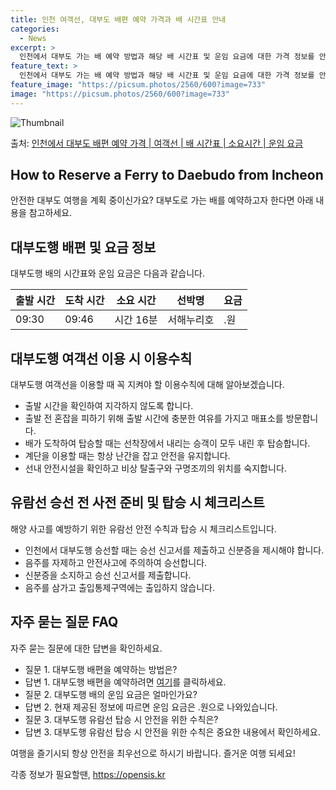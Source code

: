 ```yaml
---
title: 인천 여객선, 대부도 배편 예약 가격과 배 시간표 안내
categories:
  - News
excerpt: >
  인천에서 대부도 가는 배 예약 방법과 해당 배 시간표 및 운임 요금에 대한 가격 정보를 안내 드리겠습니다. 안전하고 재밋는 대부도행 여행을 위해 아래 정보 참고하시기 바랍니다. 대부도행 배편 예약하기 👈 클릭인천에서 대부도행 배 시간표출발 시간도착 시간소요 시간선박명요금09:3009:460시간 16분서해누리호.원대부도행 배편 예약하기 👈 클릭인천에서 대부도행 여객선 탑승 시 이용수칙인천에서 대부도행 여객선을 이용할 때 꼭 지켜야 할 이용수칙에 대해 알아봅니다. 중요한 내용: 여객선 출발 시간을 확인 1) 인천에서 대부도행 배 출항시간을 확인하여 지각하지 않도록 합니다. 2) 출발 전 혼잡을 피하기 위해 출발 시간에 충분한 여유를 가지고 매표소를 방문합니다. 3) 배가 도착하여 탑승할 때는 선착장에서 내리..
feature_text: >
  인천에서 대부도 가는 배 예약 방법과 해당 배 시간표 및 운임 요금에 대한 가격 정보를 안내 드리겠습니다. 안전하고 재밋는 대부도행 여행을 위해 아래 정보 참고하시기 바랍니다. 대부도행 배편 예약하기 👈 클릭인천에서 대부도행 배 시간표출발 시간도착 시간소요 시간선박명요금09:3009:460시간 16분서해누리호.원대부도행 배편 예약하기 👈 클릭인천에서 대부도행 여객선 탑승 시 이용수칙인천에서 대부도행 여객선을 이용할 때 꼭 지켜야 할 이용수칙에 대해 알아봅니다. 중요한 내용: 여객선 출발 시간을 확인 1) 인천에서 대부도행 배 출항시간을 확인하여 지각하지 않도록 합니다. 2) 출발 전 혼잡을 피하기 위해 출발 시간에 충분한 여유를 가지고 매표소를 방문합니다. 3) 배가 도착하여 탑승할 때는 선착장에서 내리..
feature_image: "https://picsum.photos/2560/600?image=733"
image: "https://picsum.photos/2560/600?image=733"
---
```


![Thumbnail](https://img1.daumcdn.net/thumb/R800x0/?scode=mtistory2&fname=https%3A%2F%2Fblog.kakaocdn.net%2Fdn%2FkQMRZ%2FbtsHClVLD0P%2FoeelE5kAcr0OxlxCV4oME0%2Fimg.webp)

<p>출처: <a href="https://opensis.kr/entry/%EC%9D%B8%EC%B2%9C%EC%97%90%EC%84%9C-%EB%8C%80%EB%B6%80%EB%8F%84-%EB%B0%B0%ED%8E%B8-%EC%98%88%EC%95%BD-%EA%B0%80%EA%B2%A9-%EC%97%AC%EA%B0%9D%EC%84%A0-%EB%B0%B0-%EC%8B%9C%EA%B0%84%ED%91%9C-%EC%86%8C%EC%9A%94%EC%8B%9C%EA%B0%84-%EC%9A%B4%EC%9E%84-%EC%9A%94%EA%B8%88" rel="dofollow">인천에서 대부도 배편 예약 가격 | 여객선 | 배 시간표 | 소요시간 | 운임 요금</a> </p>

## How to Reserve a Ferry to Daebudo from Incheon

안전한 대부도 여행을 계획 중이신가요? 대부도로 가는 배를 예약하고자 한다면 아래 내용을 참고하세요.

## 대부도행 배편 및 요금 정보

대부도행 배의 시간표와 운임 요금은 다음과 같습니다.

**출발 시간** | **도착 시간** | **소요 시간** | **선박명** | **요금**  
---|---|---|---|---  
09:30 | 09:46 | 시간 16분 | 서해누리호 | .원  
  
## 대부도행 여객선 이용 시 이용수칙

대부도행 여객선을 이용할 때 꼭 지켜야 할 이용수칙에 대해 알아보겠습니다.

  * 출발 시간을 확인하여 지각하지 않도록 합니다.
  * 출발 전 혼잡을 피하기 위해 출발 시간에 충분한 여유를 가지고 매표소를 방문합니다.
  * 배가 도착하여 탑승할 때는 선착장에서 내리는 승객이 모두 내린 후 탑승합니다.
  * 계단을 이용할 때는 항상 난간을 잡고 안전을 유지합니다.
  * 선내 안전시설을 확인하고 비상 탈출구와 구명조끼의 위치를 숙지합니다.

## 유람선 승선 전 사전 준비 및 탑승 시 체크리스트

해양 사고를 예방하기 위한 유람선 안전 수칙과 탑승 시 체크리스트입니다.

  * 인천에서 대부도행 승선할 때는 승선 신고서를 제출하고 신분증을 제시해야 합니다.
  * 음주를 자제하고 안전사고에 주의하여 승선합니다.
  * 신분증을 소지하고 승선 신고서를 제출합니다.
  * 음주를 삼가고 출입통제구역에는 출입하지 않습니다.

## 자주 묻는 질문 FAQ

자주 묻는 질문에 대한 답변을 확인하세요.

  * 질문 1. 대부도행 배편을 예약하는 방법은?
  * 답변 1. 대부도행 배편을 예약하려면 [여기](여기에_링크_입력)를 클릭하세요.
  * 질문 2. 대부도행 배의 운임 요금은 얼마인가요?
  * 답변 2. 현재 제공된 정보에 따르면 운임 요금은 .원으로 나와있습니다.
  * 질문 3. 대부도행 유람선 탑승 시 안전을 위한 수칙은?
  * 답변 3. 대부도행 유람선 탑승 시 안전을 위한 수칙은 중요한 내용에서 확인하세요.



여행을 즐기시되 항상 안전을 최우선으로 하시기 바랍니다. 즐거운 여행 되세요!

 

각종 정보가 필요할땐, <a href="https://opensis.kr" rel="dofollow">https://opensis.kr</a>


